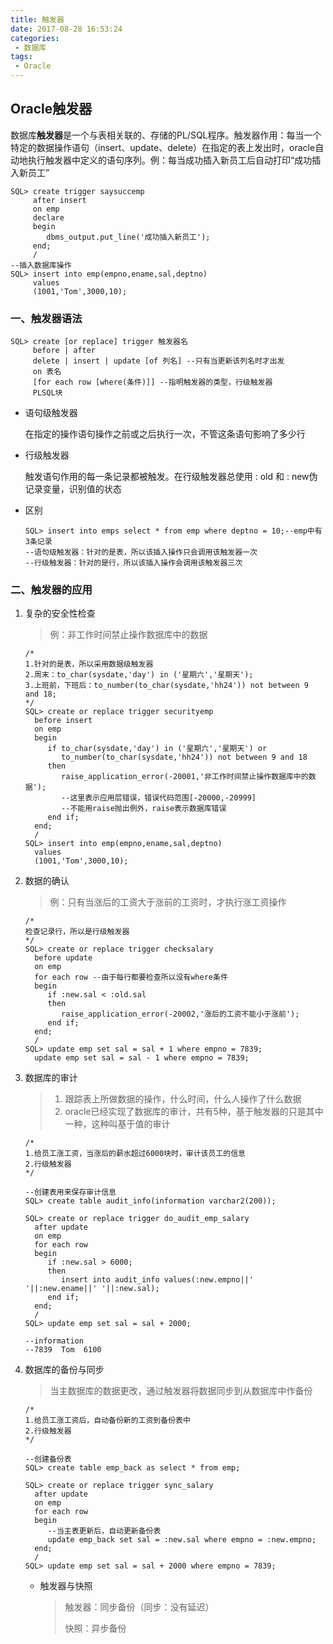 ```yaml
---
title: 触发器
date: 2017-08-28 16:53:24
categories: 
 - 数据库
tags:
 - Oracle
---
```


## Oracle触发器

数据库**触发器**是一个与表相关联的、存储的PL/SQL程序。触发器作用：每当一个特定的数据操作语句（insert、update、delete）在指定的表上发出时，oracle自动地执行触发器中定义的语句序列。例：每当成功插入新员工后自动打印“成功插入新员工”

~~~plsql
SQL> create trigger saysuccemp
	 after insert
	 on emp
	 declare
	 begin
		dbms_output.put_line('成功插入新员工');
	 end;
	 /
--插入数据库操作
SQL> insert into emp(empno,ename,sal,deptno)
	 values
	 (1001,'Tom',3000,10);
~~~

<!-- more -->

###  一、触发器语法

~~~plsql
SQL> create [or replace] trigger 触发器名
	 before | after
	 delete | insert | update [of 列名] --只有当更新该列名时才出发
	 on 表名
	 [for each row [where(条件)]] --指明触发器的类型，行级触发器
	 PLSQL块
~~~

- 语句级触发器

  在指定的操作语句操作之前或之后执行一次，不管这条语句影响了多少行

- 行级触发器

  触发语句作用的每一条记录都被触发。在行级触发器总使用 : old 和 : new伪记录变量，识别值的状态

- 区别

  ~~~plsql
  SQL> insert into emps select * from emp where deptno = 10;--emp中有3条记录
  --语句级触发器：针对的是表，所以该插入操作只会调用该触发器一次
  --行级触发器：针对的是行，所以该插入操作会调用该触发器三次
  ~~~

### 二、触发器的应用

1. 复杂的安全性检查

   > 例：非工作时间禁止操作数据库中的数据

   ~~~plsql
   /*
   1.针对的是表，所以采用数据级触发器
   2.周末：to_char(sysdate,'day') in ('星期六','星期天');
   3.上班前，下班后：to_number(to_char(sysdate,'hh24')) not between 9 and 18;
   */
   SQL> create or replace trigger securityemp
   	 before insert
   	 on emp
   	 begin
   		if to_char(sysdate,'day') in ('星期六','星期天') or
   		   to_number(to_char(sysdate,'hh24')) not between 9 and 18
   		then
   		   raise_application_error(-20001,'非工作时间禁止操作数据库中的数据');
   		   --这里表示应用层错误，错误代码范围[-20000,-20999]
   		   --不能用raise抛出例外，raise表示数据库错误
   		end if;
   	 end;
   	 /
   SQL> insert into emp(empno,ename,sal,deptno)
   	 values
   	 (1001,'Tom',3000,10);
   ~~~

2. 数据的确认

   > 例：只有当涨后的工资大于涨前的工资时，才执行涨工资操作

   ~~~plsql
   /*
   检查记录行，所以是行级触发器
   */
   SQL> create or replace trigger checksalary
   	 before update
   	 on emp
   	 for each row --由于每行都要检查所以没有where条件
   	 begin
   		if :new.sal < :old.sal
   		then
   		   raise_application_error(-20002,'涨后的工资不能小于涨前');
   		end if;
   	 end;
   	 /
   SQL> update emp set sal = sal + 1 where empno = 7839;
   	 update emp set sal = sal - 1 where empno = 7839;
   ~~~

3. 数据库的审计

   > 1. 跟踪表上所做数据的操作，什么时间，什么人操作了什么数据
   > 2. oracle已经实现了数据库的审计，共有5种，基于触发器的只是其中一种，这种叫基于值的审计

   ~~~plsql
   /*
   1.给员工涨工资，当涨后的薪水超过6000块时，审计该员工的信息
   2.行级触发器
   */

   --创建表用来保存审计信息
   SQL> create table audit_info(information varchar2(200));

   SQL> create or replace trigger do_audit_emp_salary
   	 after update
   	 on emp
   	 for each row 
   	 begin
   		if :new.sal > 6000;
   		then
   		   insert into audit_info values(:new.empno||' '||:new.ename||' '||:new.sal);
   		end if;
   	 end;
   	 /
   SQL> update emp set sal = sal + 2000;

   --information
   --7839  Tom  6100
   ~~~

4. 数据库的备份与同步

   > 当主数据库的数据更改，通过触发器将数据同步到从数据库中作备份

   ~~~plsql
   /*
   1.给员工涨工资后，自动备份新的工资到备份表中
   2.行级触发器
   */

   --创建备份表
   SQL> create table emp_back as select * from emp;

   SQL> create or replace trigger sync_salary
   	 after update
   	 on emp
   	 for each row 
   	 begin
   		--当主表更新后，自动更新备份表
   		update emp_back set sal = :new.sal where empno = :new.empno;
   	 end;
   	 /
   SQL> update emp set sal = sal + 2000 where empno = 7839;
   ~~~

   - 触发器与快照

     > 触发器：同步备份（同步：没有延迟）
     >
     > 快照：异步备份

   ​

   ​

